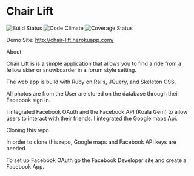 # Chair Lift
![Build Status](https://codeship.com/projects/822ec810-2ff0-0134-1854-0e4aa18abd32/status?branch=master)
![Code Climate](https://codeclimate.com/github/jbartholomewt/chair_lift.png)
![Coverage Status](https://coveralls.io/repos/jbartholomewt/chair_lift/badge.png)


Demo Site: http://chair-lift.herokuapp.com/

About

Chair Lift is is a simple application that allows you to find a ride from a fellow skier or snowboarder in a forum style setting.

The web app is build with Ruby on Rails, JQuery, and Skeleton CSS.

All photos are from the User are stored on the database through their Facebook sign in.

I integrated Facebook OAuth and the Facebook API (Koala Gem) to allow users to interact with their friends. I integrated the Google maps Api.

Cloning this repo

In order to clone this repo, Google maps and Facebook API keys are needed.

To set up Facebook OAuth go the Facebook Developer site and create a Facebook App.
